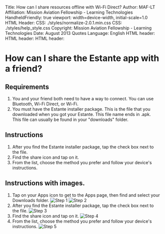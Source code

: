 Title:            How can I share resources offline with Wi-Fi Direct?
Author:           MAF-LT
Affiliation:      Mission Aviation Fellowship - Learning Technologies
HandheldFriendly: true
viewport:         width=device-width, initial-scale=1.0
HTML Header:        <meta http-equiv="cleartype" content="on">
CSS:              ./styles/normalize-2.0.1.min.css
CSS:              ./styles/help_style.css
Copyright:        Mission Aviation Fellowship - Learning Technologies
Date:             August 2013
Quotes Language:  English
HTML header:      <script type="text/javascript" src="../_design/library/vendor/jquery/jquery.js"></script>
HTML header:      <script type="text/javascript" src="../_design/library/script/library.js"></script>
HTML header:      <script type="text/javascript">if ($(window).width() > 500) {$('meta[name=viewport]').attr('content','width=device-width, initial-scale=' + initialScale);}</script>

# How can I share the Estante app with a friend?
## Requirements
  1.  You and your friend both need to have a way to connect. You can use Bluetooth, Wi-Fi Direct, or Wi-Fi.
  2.  You must have the Estante installer package. This is the file that you downloaded when you got your Estante. This file name ends in .apk. This file can usually be found in your "downloads" folder.

## Instructions
  1.  After you find the Estante installer package, tap the check box next to the file.
  2.  Find the share icon and tap on it.
  3.  From the list, choose the method you prefer and follow your device's instructions.

## Instructions with images.
  1.  Tap on your Apps icon to get to the Apps page, then find and select your Downloads folder.
  ![][step1]
  ![][step2]
  2.  After you find the Estante installer package, tap the check box next to the file.
  ![][step3]
  3.  Find the share icon and tap on it.
  ![][step4]
  4.  From the list, choose the method you prefer and follow your device's instructions.
  ![][step5]


[step1]: images/001.png "Step 1"
[step2]: images/002.jpg "Step 2"
[step3]: images/003.jpg "Step 3"
[step4]: images/004.jpg "Step 4"
[step5]: images/005.jpg "Step 5"

